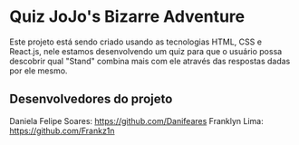 # Quiz JoJo's Bizarre Adventure 

Este projeto está sendo criado usando as tecnologias HTML, CSS e React.js, nele estamos desenvolvendo um quiz para que o usuário possa descobrir qual "Stand" combina mais com ele através das respostas dadas por ele mesmo.

## Desenvolvedores do projeto

Daniela Felipe Soares: https://github.com/Danifeares
Franklyn Lima: https://github.com/Frankz1n
